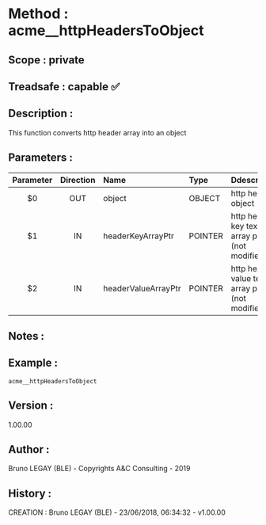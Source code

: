 ﻿# **Method :** acme__httpHeadersToObject## **Scope :** private## **Treadsafe :** capable ✅ ## **Description :** This function converts http header array into an object## **Parameters :** | Parameter | Direction | Name | Type | Ddescription | |:----:|:----:|:----|:----|:----| | $0 | OUT | object | OBJECT | http header object | | $1 | IN | headerKeyArrayPtr | POINTER | http header key text array pointer (not modified) | | $2 | IN | headerValueArrayPtr | POINTER | http header value text array pointer (not modified) | ## **Notes :** ## **Example :** ```acme__httpHeadersToObject```## **Version :** 1.00.00## **Author :** Bruno LEGAY (BLE) - Copyrights A&C Consulting - 2019## **History :**  CREATION : Bruno LEGAY (BLE) - 23/06/2018, 06:34:32 - v1.00.00